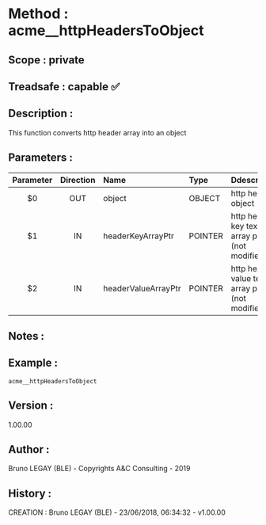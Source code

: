 ﻿# **Method :** acme__httpHeadersToObject## **Scope :** private## **Treadsafe :** capable ✅ ## **Description :** This function converts http header array into an object## **Parameters :** | Parameter | Direction | Name | Type | Ddescription | |:----:|:----:|:----|:----|:----| | $0 | OUT | object | OBJECT | http header object | | $1 | IN | headerKeyArrayPtr | POINTER | http header key text array pointer (not modified) | | $2 | IN | headerValueArrayPtr | POINTER | http header value text array pointer (not modified) | ## **Notes :** ## **Example :** ```acme__httpHeadersToObject```## **Version :** 1.00.00## **Author :** Bruno LEGAY (BLE) - Copyrights A&C Consulting - 2019## **History :**  CREATION : Bruno LEGAY (BLE) - 23/06/2018, 06:34:32 - v1.00.00